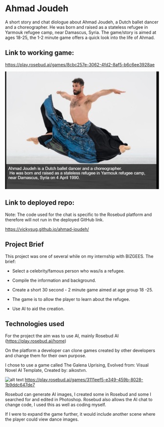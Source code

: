 # Ahmad Joudeh 
A short story and chat diologue about Ahmad Joudeh, a Dutch ballet dancer and a choreographer. He was born and raised as a stateless refugee in Yarmouk refugee camp, near Damascus, Syria. The game/story is aimed at ages 18-25, the 1-2 minute game offers a quick look into the life of Ahmad. 

## Link to working game: 
https://play.rosebud.ai/games/8cbc257e-3062-4fd2-8af5-b6c6ee3928ae

![alt text](images/start.screen.png)

## Link to deployed repo:

Note: The code used for the chat is specific to the Rosebud platform and therefore will not run in the deployed GitHub link. 

https://vickysug.github.io/ahmad-joudeh/


## Project Brief

This project was one of several while on my internship with BIZGEES. The brief:

* Select a celebrity/famous person who was/is a refugee.

* Compile the information and background.

* Create a short 30 second - 2 minute game aimed at age group 18 -25.

* The game is to allow the player to learn about the refugee.

* Use AI to aid the creation.



## Technologies used

For the project the aim was to use AI, mainly Rosebud AI (https://play.rosebud.ai/home)

On the platform a developer can clone games created by other developers and change them for their own purpose. 

I chose to use a game called The Galena Uprising, Evolved from: Visual Novel AI Template, Created by: aikostvn.

![alt text](images/start.screen.galena.png)
https://play.rosebud.ai/games/3111eef5-e349-459b-8028-1b9ddc647de7

Rosebud can generate AI images, I created some in Rosebud and some I searched for and edited in Photoshop. 
Rosebud also allows the AI chat to change code, I used this as well as coding myself. 

If I were to expand the game further, it would include another scene where the player could view dance images.

